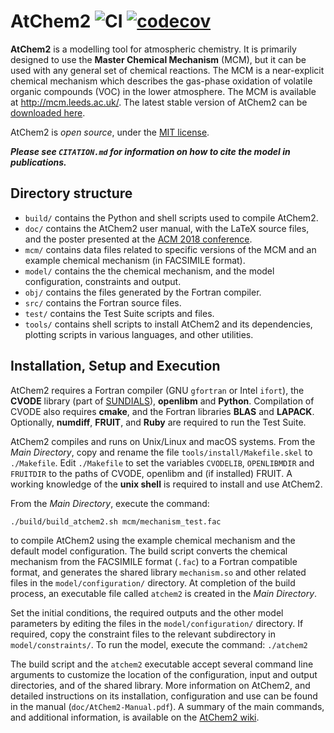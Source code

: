 AtChem2  ![CI](https://github.com/AtChem/AtChem2/workflows/CI/badge.svg)  [![codecov](https://codecov.io/gh/AtChem/AtChem2/branch/master/graph/badge.svg)](https://codecov.io/gh/AtChem/AtChem2)
=======


**AtChem2** is a modelling tool for atmospheric chemistry. It is primarily designed to use the **Master Chemical Mechanism** (MCM), but it can be used with any general set of chemical reactions. The MCM is a near-explicit chemical mechanism which describes the gas-phase oxidation of volatile organic compounds (VOC) in the lower atmosphere. The MCM is available at http://mcm.leeds.ac.uk/. The latest stable version of AtChem2 can be [downloaded here](https://github.com/AtChem/AtChem2/releases).

AtChem2 is _open source_, under the [MIT license](https://opensource.org/licenses/MIT).

**_Please see `CITATION.md` for information on how to cite the model in publications._**


Directory structure
-------------------

- `build/` contains the Python and shell scripts used to compile AtChem2.
- `doc/` contains the AtChem2 user manual, with the LaTeX source files, and the poster presented at the [ACM 2018 conference](https://acm.aqrc.ucdavis.edu/).
- `mcm/` contains data files related to specific versions of the MCM and an example chemical mechanism (in FACSIMILE format).
- `model/` contains the the chemical mechanism, and the model configuration, constraints and output.
- `obj/` contains the files generated by the Fortran compiler.
- `src/` contains the Fortran source files.
- `test/` contains the Test Suite scripts and files.
- `tools/` contains shell scripts to install AtChem2 and its dependencies, plotting scripts in various languages, and other utilities.


Installation, Setup and Execution
---------------------------------

AtChem2 requires a Fortran compiler (GNU `gfortran` or Intel `ifort`), the **CVODE** library (part of [SUNDIALS](https://computing.llnl.gov/projects/sundials)), **openlibm** and **Python**. Compilation of CVODE also requires **cmake**, and the Fortran libraries **BLAS** and **LAPACK**. Optionally, **numdiff**, **FRUIT**, and **Ruby** are required to run the Test Suite.

AtChem2 compiles and runs on Unix/Linux and macOS systems. From the _Main Directory_, copy and rename the file `tools/install/Makefile.skel` to `./Makefile`. Edit `./Makefile` to set the variables `CVODELIB`, `OPENLIBMDIR` and `FRUITDIR` to the paths of CVODE, openlibm and (if installed) FRUIT. A working knowledge of the **unix shell** is required to install and use AtChem2.

From the _Main Directory_, execute the command:
```
./build/build_atchem2.sh mcm/mechanism_test.fac
```
to compile AtChem2 using the example chemical mechanism and the default model configuration. The build script converts the chemical mechanism from the FACSIMILE format (`.fac`) to a Fortran compatible format, and generates the shared library `mechanism.so` and other related files in the `model/configuration/` directory. At completion of the build process, an executable file called `atchem2` is created in the _Main Directory_.

Set the initial conditions, the required outputs and the other model parameters by editing the files in the `model/configuration/` directory. If required, copy the constraint files to the relevant subdirectory in `model/constraints/`. To run the model, execute the command:
```./atchem2```

The build script and the `atchem2` executable accept several command line arguments to customize the location of the configuration, input and output directories, and of the shared library. More information on AtChem2, and detailed instructions on its installation, configuration and use can be found in the manual (`doc/AtChem2-Manual.pdf`). A summary of the main commands, and additional information, is available on the [AtChem2 wiki](https://github.com/AtChem/AtChem2/wiki).
